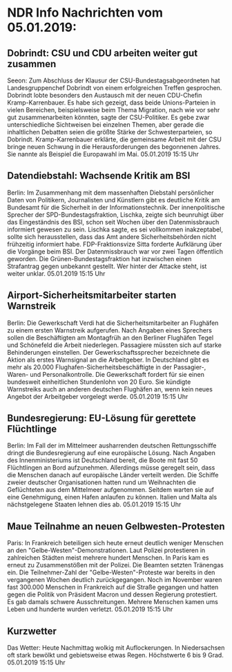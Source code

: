 # NDR Info Nachrichten vom 05.01.2019:


## Dobrindt: CSU und CDU arbeiten weiter gut zusammen
Seeon: Zum Abschluss der Klausur der CSU-Bundestagsabgeordneten hat Landesgruppenchef Dobrindt von einem erfolgreichen Treffen gesprochen. Dobrindt lobte besonders den Austausch mit der neuen CDU-Chefin Kramp-Karrenbauer. Es habe sich gezeigt, dass beide Unions-Parteien in vielen Bereichen, beispielsweise beim Thema Migration, nach wie vor sehr gut zusammenarbeiten könnten, sagte der CSU-Politiker. Es gebe zwar unterschiedliche Sichtweisen bei einzelnen Themen, aber gerade die inhaltlichen Debatten seien die größte Stärke der Schwesterparteien, so Dobrindt. Kramp-Karrenbauer erklärte, die gemeinsame Arbeit mit der CSU bringe neuen Schwung in die Herausforderungen des begonnenen Jahres. Sie nannte als Beispiel die Europawahl im Mai. 05.01.2019 15:15 Uhr 

## Datendiebstahl: Wachsende Kritik am BSI
Berlin: Im Zusammenhang mit dem massenhaften Diebstahl persönlicher Daten von Politikern, Journalisten und Künstlern gibt es deutliche Kritik am Bundesamt für die Sicherheit in der Informationstechnik. Der innenpolitische Sprecher der SPD-Bundestagsfraktion, Lischka, zeigte sich beunruhigt über das Eingeständnis des BSI, schon seit Wochen über den Datenmissbrauch informiert gewesen zu sein. Lischka sagte, es sei vollkommen inakzeptabel, sollte sich herausstellen, dass das Amt andere Sicherheitsbehörden nicht frühzeitig informiert habe. FDP-Fraktionsvize Sitta forderte Aufklärung über die Vorgänge beim BSI. Der Datenmissbrauch war vor zwei Tagen öffentlich geworden. Die Grünen-Bundestagsfraktion hat inzwischen einen Strafantrag gegen unbekannt gestellt. Wer hinter der Attacke steht, ist weiter unklar. 05.01.2019 15:15 Uhr 

## Airport-Sicherheitsmitarbeiter starten Warnstreik
Berlin:	Die Gewerkschaft Verdi hat die Sicherheitsmitarbeiter an Flughäfen zu einem ersten Warnstreik aufgerufen. Nach Angaben eines Sprechers sollen die Beschäftigten am Montagfrüh an den Berliner Flughäfen Tegel und Schönefeld die Arbeit niederlegen. Passagiere müssten sich auf starke Behinderungen einstellen. Der Gewerkschaftssprecher bezeichnete die Aktion als erstes Warnsignal an die Arbeitgeber. In Deutschland gibt es mehr als 20.000 Flughafen-Sicherheitsbeschäftigte in der Passagier-, Waren- und Personalkontrolle. Die Gewerkschaft fordert für sie einen bundesweit einheitlichen Stundenlohn von 20 Euro. Sie kündigte Warnstreiks auch an anderen deutschen Flughäfen an, wenn kein neues Angebot der Arbeitgeber vorgelegt werde. 05.01.2019 15:15 Uhr 

## Bundesregierung: EU-Lösung für gerettete Flüchtlinge
Berlin: Im Fall der im Mittelmeer ausharrenden deutschen Rettungsschiffe dringt die Bundesregierung auf eine europäische Lösung. Nach Angaben des Innenministeriums ist Deutschland bereit, die Boote mit fast 50 Flüchtlingen an Bord aufzunehmen. Allerdings müsse geregelt sein, dass die Menschen danach auf europäische Länder verteilt werden. Die Schiffe zweier deutscher Organisationen hatten rund um Weihnachten die Geflüchteten aus dem Mittelmeer aufgenommen. Seitdem warten sie auf eine Genehmigung, einen Hafen anlaufen zu können. Italien und Malta als nächstgelegene Staaten lehnen dies ab. 05.01.2019 15:15 Uhr 

## Maue Teilnahme an neuen Gelbwesten-Protesten
Paris:	In Frankreich beteiligen sich heute erneut deutlich weniger Menschen an den "Gelbe-Westen"-Demonstrationen. Laut Polizei protestieren in zahlreichen Städten meist mehrere hundert Menschen. In Paris kam es erneut zu Zusammenstößen mit der Polizei. Die Beamten setzten Tränengas ein. Die Teilnehmer-Zahl der "Gelbe-Westen"-Proteste war bereits in den vergangenen Wochen deutlich zurückgegangen. Noch im November waren fast 300.000 Menschen in Frankreich auf die Straße gegangen und hatten gegen die Politik von Präsident Macron und dessen Regierung protestiert. Es gab damals schwere Ausschreitungen. Mehrere Menschen kamen ums Leben und hunderte wurden verletzt. 05.01.2019 15:15 Uhr 

## Kurzwetter
Das Wetter: Heute Nachmittag wolkig mit Auflockerungen. In Niedersachsen oft stark bewölkt und gebietsweise etwas Regen. Höchstwerte 6 bis 9 Grad. 05.01.2019 15:15 Uhr 
